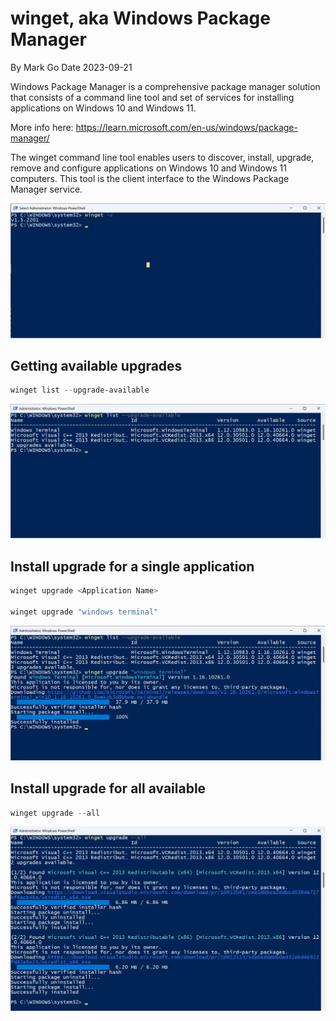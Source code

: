 # winget, aka Windows Package Manager

By Mark Go
Date 2023-09-21

Windows Package Manager is a comprehensive package manager solution that consists of a command line tool and set of services for installing applications on Windows 10 and Windows 11.

More info here: https://learn.microsoft.com/en-us/windows/package-manager/

The winget command line tool enables users to discover, install, upgrade, remove and configure applications on Windows 10 and Windows 11 computers. This tool is the client interface to the Windows Package Manager service.

![Alt text](/ToolsUtilities/images/wingetversion.png)

## Getting available upgrades

```powershell
winget list --upgrade-available
```

![Alt text](/ToolsUtilities/images/wingetlistavailable.png)

## Install upgrade for a single application 

```powershell
winget upgrade <Application Name>

winget upgrade "windows terminal"
```

![Alt text](/ToolsUtilities/images/wingetinstallone.png)


## Install upgrade for all available  

```powershell
winget upgrade --all
```

![Alt text](/ToolsUtilities/images/wingetupgradeall.png)

